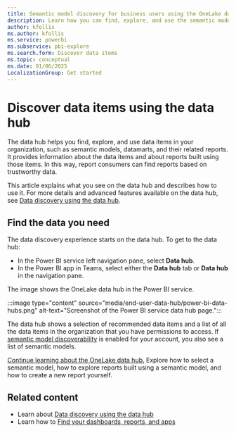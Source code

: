 ```yaml
---
title: Semantic model discovery for business users using the OneLake data hub
description: Learn how you can find, explore, and use the semantic models and datamarts and their related reports in your organization.
author: kfollis
ms.author: kfollis
ms.service: powerbi
ms.subservice: pbi-explore
ms.search.form: Discover data items
ms.topic: conceptual
ms.date: 01/06/2025
LocalizationGroup: Get started
---
```


# Discover data items using the data hub

The data hub helps you find, explore, and use data items in your organization, such as semantic models, datamarts, and their related reports. It provides information about the data items and about reports built using those items. In this way, report consumers can find reports based on trustworthy data.

This article explains what you see on the data hub and describes how to use it. For more details and advanced features available on the data hub, see [Data discovery using the data hub](../connect-data/service-data-hub.md).  

## Find the data you need

The data discovery experience starts on the data hub. To get to the data hub:

- In the Power BI service left navigation pane, select **Data hub**.
- In the Power BI app in Teams, select either the **Data hub** tab or **Data hub** in the navigation pane.

The image shows the OneLake data hub in the Power BI service.

:::image type="content" source="media/end-user-data-hub/power-bi-data-hubs.png" alt-text="Screenshot of the Power BI service data hub page.":::

The data hub shows a selection of recommended data items and a list of all the data items in the organization that you have permissions to access. If [semantic model discoverability](../collaborate-share/service-discovery.md) is enabled for your account, you also see a list of semantic models.

[Continue learning about the OneLake data hub.](../connect-data/service-data-hub.md) Explore how to select a semantic model, how to explore reports built using a semantic model, and how to create a new report yourself.
  
## Related content

- Learn about [Data discovery using the data hub](../connect-data/service-data-hub.md)
- Learn how to [Find your dashboards, reports, and apps](end-user-home.md)
